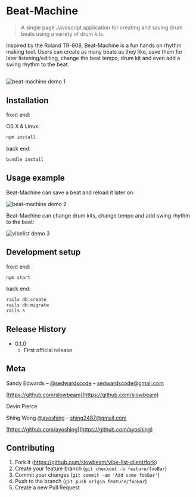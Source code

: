 # Beat-Machine
> A single page Javascript application for creating and saving drum beats using a variety of drum kits.

Inspired by the Roland TR-808, Beat-Machine is a fun hands on rhythm making tool. Users can create as many beats as they like, save them for later listening/editing, change the beat tempo, drum kit and even add a swing rhythm to the beat. 

##

![beat-machine demo 1](https://media.giphy.com/media/8PvFL14wTsgaLkmAQc/giphy.gif)

## Installation

front end:

OS X & Linux:

```sh
npm install
```

back end:

```sh
bundle install
```

## Usage example

Beat-Machine can save a beat and reload it later on:

![beat-machine demo 2](https://media.giphy.com/media/paI3lxNSbWfoh4WROs/giphy.gif)

Beat-Machine can change drum kits, change tempo and add swing rhythm to the beat:

![vibelist demo 3](https://media.giphy.com/media/YVeIckyPMPLJ0IyCnq/giphy.gif)


## Development setup

front end: 

```sh
npm start
```
back end:

```sh
rails db:create
rails db:migrate
rails s
```


## Release History

* 0.1.0
    * First official release
   


## Meta

Sandy Edwards – [@sedwardscode](https://twitter.com/sedwardscode) – sedwardscode@gmail.com

[https://github.com/slowbeam](https://github.com/slowbeam)

Devin Pierce

Shing Wong [@ayoshing](https://twitter.com/ayoshing) - shing2487@gmail.com

[https://github.com/ayoshing](https://github.com/ayoshing)

## Contributing

1. Fork it (<https://github.com/slowbeam/vibe-list-client/fork>)
2. Create your feature branch (`git checkout -b feature/fooBar`)
3. Commit your changes (`git commit -am 'Add some fooBar'`)
4. Push to the branch (`git push origin feature/fooBar`)
5. Create a new Pull Request
